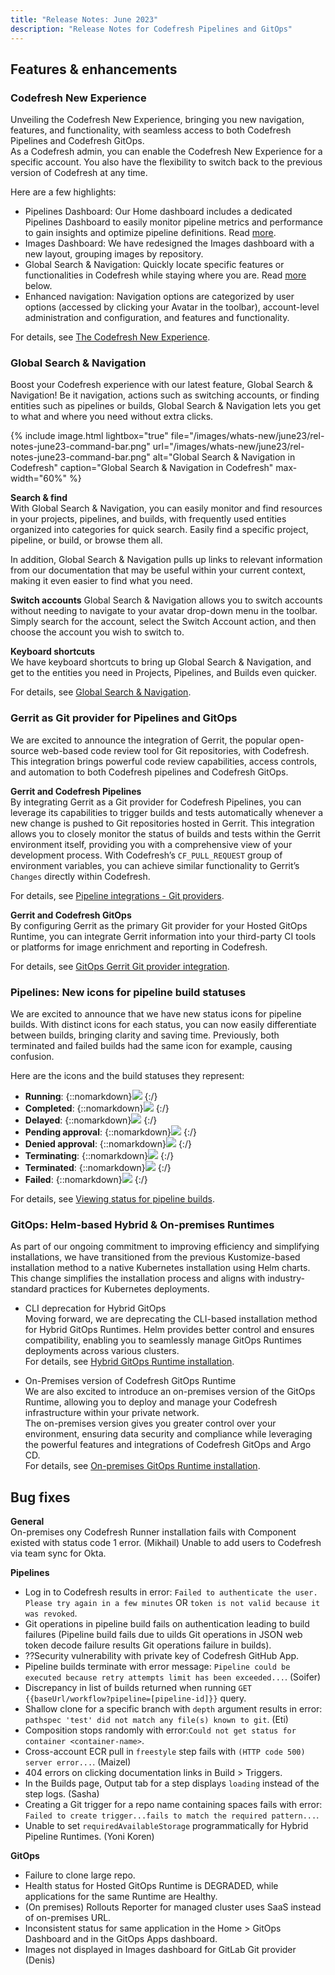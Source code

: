 ```yaml
---
title: "Release Notes: June 2023"
description: "Release Notes for Codefresh Pipelines and GitOps"
---
```


## Features & enhancements

### Codefresh New Experience
Unveiling the Codefresh New Experience, bringing you new navigation, features, and functionality, with seamless access to both Codefresh Pipelines and Codefresh GitOps.  
As a Codefresh admin, you can enable the Codefresh New Experience for a specific account. You also have the flexibility to switch back to the previous version of Codefresh at any time.

Here are a few highlights:
* Pipelines Dashboard: Our Home dashboard includes a dedicated Pipelines Dashboard to easily monitor pipeline metrics and performance to gain insights and optimize pipeline definitions. Read [more]({{site.baseurl}}/docs/dashboards/home-dashboard/#pipelines-dashboard). 
* Images Dashboard: We have redesigned the Images dashboard with a new layout, grouping images by repository.
* Global Search & Navigation: Quickly locate specific features or functionalities in Codefresh while staying where you are. Read [more](#global-search--navigation) below.
* Enhanced navigation: Navigation options are categorized by user options (accessed by clicking your Avatar in the toolbar), account-level administration and configuration, and features and functionality.

For details, see [The Codefresh New Experience]({{site.baseurl}}/docs/new-codefresh/enable-new-experience/).

### Global Search & Navigation
Boost your Codefresh experience with our latest feature, Global Search & Navigation! Be it navigation, actions such as switching accounts, or finding entities such as pipelines or builds, Global Search & Navigation lets you get to what and where you need without extra clicks.

 {% include 
image.html 
lightbox="true" 
file="/images/whats-new/june23/rel-notes-june23-command-bar.png" 
url="/images/whats-new/june23/rel-notes-june23-command-bar.png" 
alt="Global Search & Navigation in Codefresh" 
caption="Global Search & Navigation in Codefresh" 
max-width="60%" 
%}

**Search & find**  
With Global Search & Navigation, you can easily monitor and find resources in your projects, pipelines, and builds, with frequently used entities organized into categories for quick search. Easily find a specific project, pipeline, or build, or browse them all.

In addition, Global Search & Navigation pulls up links to relevant information from our documentation that may be useful within your current context, making it even easier to find what you need.

**Switch accounts**
Global Search & Navigation allows you to switch accounts without needing to navigate to your avatar drop-down menu in the toolbar. Simply search for the account, select the Switch Account action, and then choose the account you wish to switch to.

**Keyboard shortcuts**  
We have keyboard shortcuts to bring up Global Search & Navigation, and get to the entities you need in Projects, Pipelines, and Builds even quicker.


For details, see [Global Search & Navigation]({{site.baseurl}}/docs/getting-started/command-bar/).


### Gerrit as Git provider for Pipelines and GitOps
We are excited to announce the integration of Gerrit, the popular open-source web-based code review tool for Git repositories, with Codefresh. This integration brings powerful code review capabilities, access controls, and automation to both Codefresh pipelines and Codefresh GitOps.

**Gerrit and Codefresh Pipelines**  
By integrating Gerrit as a Git provider for Codefresh Pipelines, you can leverage its capabilities to trigger builds and tests automatically whenever a new change is pushed to Git repositories hosted in Gerrit. This integration allows you to closely monitor the status of builds and tests within the Gerrit environment itself, providing you with a comprehensive view of your development process.
With Codefresh’s `CF_PULL_REQUEST` group of environment variables, you can achieve similar functionality to Gerrit’s `Changes` directly within Codefresh.

For details, see [Pipeline integrations - Git providers]({{site.baseurl}}/docs/integrations/git-providers/#gerrit).

**Gerrit and Codefresh GitOps**   
By configuring Gerrit as the primary Git provider for your Hosted GitOps Runtime, you can integrate Gerrit information into your third-party CI tools or platforms for image enrichment and reporting in Codefresh.

For details, see [GitOps Gerrit Git provider integration]({{site.baseurl}}/docs/gitops-integrations/gerrit-integration/).


### Pipelines: New icons for pipeline build statuses
We are excited to announce that we have new status icons for pipeline builds. With distinct icons for each status, you can now easily differentiate between builds, bringing clarity and saving time. Previously, both terminated and failed builds had the same icon for example, causing confusion.

Here are the icons and the build statuses they represent:  
* **Running**: {::nomarkdown}<img src="../../../images/whats-new/june23/pipeline-build-running.png" display=inline-block/> {:/}
* **Completed**: {::nomarkdown}<img src="../../../images/whats-new/june23/pipeline-build-successful.png" display=inline-block/> {:/}
* **Delayed**: {::nomarkdown}<img src="../../../images/whats-new/june23/pipeline-build-delayed.png" display=inline-block/> {:/}
* **Pending approval**: {::nomarkdown}<img src="../../../images/whats-new/june23/pipeline-build-pending-approval.png" display=inline-block/> {:/}
* **Denied approval**: {::nomarkdown}<img src="../../../images/whats-new/june23/pipeline-build-denied.png" display=inline-block/> {:/}
* **Terminating**: {::nomarkdown}<img src="../../../images/whats-new/june23/pipeline-build-terminating.png" display=inline-block/> {:/}
* **Terminated**: {::nomarkdown}<img src="../../../images/whats-new/june23/pipeline-build-terminated.png" display=inline-block/> {:/}
* **Failed**: {::nomarkdown}<img src="../../../images/whats-new/june23/pipeline-build-failed-error.png" display=inline-block/> {:/}

For details, see [Viewing status for pipeline builds]({{site.baseurl}}/docs/pipelines/monitoring-pipelines/#viewing-status-for-pipeline-builds).

### GitOps: Helm-based Hybrid & On-premises Runtimes
As part of our ongoing commitment to improving efficiency and simplifying installations, we have transitioned from the previous Kustomize-based installation method to a native Kubernetes installation using Helm charts. This change simplifies the installation process and aligns with industry-standard practices for Kubernetes deployments. 



* CLI deprecation for Hybrid GitOps  
  Moving forward, we are deprecating the CLI-based installation method for Hybrid GitOps Runtimes. Helm provides better control and ensures compatibility, enabling you to seamlessly manage GitOps Runtimes deployments across various clusters.  
  For details, see [Hybrid GitOps Runtime installation]({{site.baseurl}}/docs/installation/gitops/hybrid-gitops-helm-installation/).

* On-Premises version of Codefresh GitOps Runtime  
  We are also excited to introduce an on-premises version of the GitOps Runtime, allowing you to deploy and manage your Codefresh infrastructure within your private network.  
  The on-premises version gives you greater control over your environment, ensuring data security and compliance while leveraging the powerful features and integrations of Codefresh GitOps and Argo CD.  
  For details, see [On-premises GitOps Runtime installation]({{site.baseurl}}/docs/installation/gitops/on-prem-gitops-runtime-install/).



## Bug fixes
**General**  
On-premises ony Codefresh Runner installation fails with Component existed with status code 1 error. (Mikhail)
Unable to add users to Codefresh via team sync for Okta.


**Pipelines**  
* Log in to Codefresh results in error: `Failed to authenticate the user. Please try again in a few minutes` OR `token is not valid because it was revoked`.
* Git operations in pipeline build fails on authentication leading to build failures (Pipeline build fails due to  uilds Git operations in JSON web token decode failure results Git operations failure in builds).
* ??Security vulnerability with private key of Codefresh GitHub App.
* Pipeline builds terminate with error message: `Pipeline could be executed because retry attempts limit has been exceeded...`. (Soifer)
* Discrepancy in list of builds returned when running `GET {{baseUrl/workflow?pipeline=[pipeline-id]}}` query. 
* Shallow clone for a specific branch with `depth` argument results in error: `pathspec 'test' did not match any file(s) known to git`. (Eti)
* Composition stops randomly with error:`Could not get status for container <container-name>`.
* Cross-account ECR pull in `freestyle` step fails with `(HTTP code 500) server error...`. (Maizel)
* 404 errors on clicking documentation links in Build > Triggers.
* In the Builds page, Output tab for a step displays `loading` instead of the step logs. (Sasha)
* Creating a Git trigger for a repo name containing spaces fails with error: `Failed to create trigger...fails to match the required pattern...`.
* Unable to set `requiredAvailableStorage` programmatically for Hybrid Pipeline Runtimes. (Yoni Koren)


**GitOps**  
* Failure to clone large repo.
* Health status for Hosted GitOps Runtime is DEGRADED, while applications for the same Runtime are Healthy.
* (On premises) Rollouts Reporter for managed cluster uses SaaS instead of on-premises URL.
* Inconsistent status for same application in the Home > GitOps Dashboard and in the GitOps Apps dashboard.
* Images not displayed in Images dashboard for GitLab Git provider (Denis)




